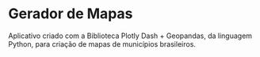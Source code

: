 # Gerador de Mapas
 Aplicativo criado com a Biblioteca Plotly Dash + Geopandas, da linguagem Python, para criação de mapas de municípios brasileiros.
